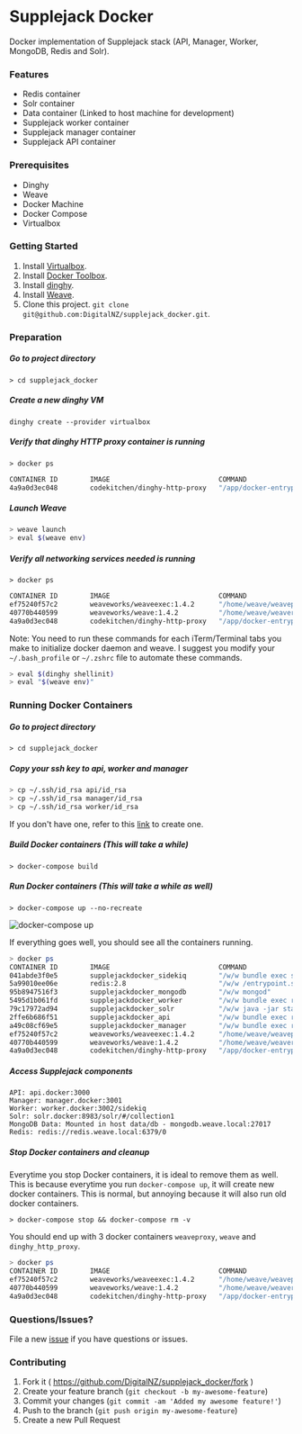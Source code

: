 # Supplejack Docker
Docker implementation of Supplejack stack (API, Manager, Worker, MongoDB, Redis and Solr). 

### Features
- Redis container
- Solr container
- Data container (Linked to host machine for development)
- Supplejack worker container
- Supplejack manager container
- Supplejack API container

### Prerequisites
- Dinghy
- Weave
- Docker Machine
- Docker Compose
- Virtualbox

### Getting Started
1. Install [Virtualbox](https://www.virtualbox.org/wiki/Downloads).
2. Install [Docker Toolbox](https://docs.docker.com/mac/step_one/).
3. Install [dinghy](https://github.com/codekitchen/dinghy).
4. Install [Weave](https://github.com/weaveworks/weave).
5. Clone this project. `git clone git@github.com:DigitalNZ/supplejack_docker.git`.

### Preparation

##### Go to project directory
`> cd supplejack_docker`

##### Create a new dinghy VM
`dinghy create --provider virtualbox`

##### Verify that dinghy HTTP proxy container is running
`> docker ps`
```bash
CONTAINER ID        IMAGE                           COMMAND                  CREATED             STATUS              PORTS                         NAMES
4a9a0d3ec048        codekitchen/dinghy-http-proxy   "/app/docker-entrypoi"   2 days ago          Up 2 days           0.0.0.0:80->80/tcp, 443/tcp   dinghy_http_proxy
```

##### Launch Weave
```bash
> weave launch
> eval $(weave env)
```

##### Verify all networking services needed is running
`> docker ps`
```bash
CONTAINER ID        IMAGE                           COMMAND                  CREATED             STATUS              PORTS                         NAMES
ef75240f57c2        weaveworks/weaveexec:1.4.2      "/home/weave/weavepro"   47 hours ago        Up 47 hours                                       weaveproxy
40770b440599        weaveworks/weave:1.4.2          "/home/weave/weaver -"   47 hours ago        Up 47 hours                                       weave
4a9a0d3ec048        codekitchen/dinghy-http-proxy   "/app/docker-entrypoi"   2 days ago          Up 2 days           0.0.0.0:80->80/tcp, 443/tcp   dinghy_http_proxy
```

Note: You need to run these commands for each iTerm/Terminal tabs you make to initialize docker daemon and weave. I suggest you modify your `~/.bash_profile` or `~/.zshrc` file to automate these commands.

```bash
> eval $(dinghy shellinit)
> eval "$(weave env)"
```

### Running Docker Containers

##### Go to project directory
`> cd supplejack_docker`

##### Copy your ssh key to api, worker and manager
```bash
> cp ~/.ssh/id_rsa api/id_rsa
> cp ~/.ssh/id_rsa manager/id_rsa
> cp ~/.ssh/id_rsa worker/id_rsa
```

If you don't have one, refer to this [link](https://help.github.com/articles/generating-an-ssh-key/) to create one.

##### Build Docker containers (This will take a while)
`> docker-compose build`

##### Run Docker containers (This will take a while as well)
`> docker-compose up --no-recreate`

![docker-compose up](http://g.recordit.co/KwrKHds2S3.gif)

If everything goes well, you should see all the containers running.

```bash
> docker ps
CONTAINER ID        IMAGE                           COMMAND                  CREATED              STATUS              PORTS                         NAMES
041abde3f0e5        supplejackdocker_sidekiq        "/w/w bundle exec sid"   About a minute ago   Up About a minute                                 sidekiq
5a99010ee06e        redis:2.8                       "/w/w /entrypoint.sh "   About a minute ago   Up About a minute   0.0.0.0:6379->6379/tcp        redis
95b8947516f3        supplejackdocker_mongodb        "/w/w mongod"            About a minute ago   Up About a minute   27017/tcp, 28017/tcp          mongodb
5495d1b061fd        supplejackdocker_worker         "/w/w bundle exec rai"   About a minute ago   Up About a minute   0.0.0.0:3002->3000/tcp        worker
79c17972ad94        supplejackdocker_solr           "/w/w java -jar start"   About a minute ago   Up About a minute   0.0.0.0:8983->8983/tcp        solr
2ffe6b686f51        supplejackdocker_api            "/w/w bundle exec rai"   About a minute ago   Up About a minute   0.0.0.0:3000->3000/tcp        api
a49c08cf69e5        supplejackdocker_manager        "/w/w bundle exec rai"   About a minute ago   Up About a minute   0.0.0.0:3001->3000/tcp        manager
ef75240f57c2        weaveworks/weaveexec:1.4.2      "/home/weave/weavepro"   2 days ago           Up 2 days                                         weaveproxy
40770b440599        weaveworks/weave:1.4.2          "/home/weave/weaver -"   2 days ago           Up 2 days                                         weave
4a9a0d3ec048        codekitchen/dinghy-http-proxy   "/app/docker-entrypoi"   2 days ago           Up 2 days           443/tcp, 0.0.0.0:80->80/tcp   dinghy_http_prox
```

##### Access Supplejack components

```
API: api.docker:3000
Manager: manager.docker:3001
Worker: worker.docker:3002/sidekiq
Solr: solr.docker:8983/solr/#/collection1
MongoDB Data: Mounted in host data/db - mongodb.weave.local:27017
Redis: redis://redis.weave.local:6379/0
```

##### Stop Docker containers and cleanup
Everytime you stop Docker containers, it is ideal to remove them as well. This is because everytime you run `docker-compose up`, it will create new docker containers. This is normal, but annoying because it will also run old docker containers.

`> docker-compose stop && docker-compose rm -v`

You should end up with 3 docker containers `weaveproxy`, `weave` and `dinghy_http_proxy`.

```bash
> docker ps
CONTAINER ID        IMAGE                           COMMAND                  CREATED             STATUS              PORTS                         NAMES
ef75240f57c2        weaveworks/weaveexec:1.4.2      "/home/weave/weavepro"   2 days ago          Up 2 days                                         weaveproxy
40770b440599        weaveworks/weave:1.4.2          "/home/weave/weaver -"   2 days ago          Up 2 days                                         weave
4a9a0d3ec048        codekitchen/dinghy-http-proxy   "/app/docker-entrypoi"   2 days ago          Up 2 days           0.0.0.0:80->80/tcp, 443/tcp   dinghy_http_proxy
```

### Questions/Issues?
File a new [issue](https://github.com/DigitalNZ/supplejack_docker/issues/new) if you have questions or issues.

### Contributing

1. Fork it ( https://github.com/DigitalNZ/supplejack_docker/fork )
2. Create your feature branch (`git checkout -b my-awesome-feature`)
3. Commit your changes (`git commit -am 'Added my awesome feature!'`)
4. Push to the branch (`git push origin my-awesome-feature`)
5. Create a new Pull Request
